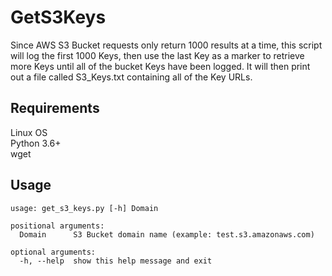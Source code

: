 # GetS3Keys

Since AWS S3 Bucket requests only return 1000 results at a time, this script <br />
will log the first 1000 Keys, then use the last Key as a marker to retrieve <br />
more Keys until all of the bucket Keys have been logged. It will then print <br />
out a file called S3_Keys.txt containing all of the Key URLs. <br />


## Requirements

Linux OS <br />
Python 3.6+ <br />
wget <br />


## Usage
```
usage: get_s3_keys.py [-h] Domain

positional arguments:
  Domain      S3 Bucket domain name (example: test.s3.amazonaws.com)

optional arguments:
  -h, --help  show this help message and exit
```

